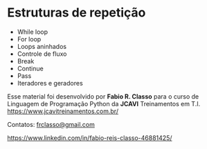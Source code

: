 Estruturas de repetição
=====================

- While loop
- For loop
- Loops aninhados
- Controle de fluxo
- Break
- Continue
- Pass
- Iteradores e geradores


Esse material foi desenvolvido por **Fabio R. Classo** para o curso de Linguagem de
Programação Python da **JCAVI** Treinamentos em T.I.
https://www.jcavitreinamentos.com.br/

Contatos: frclasso@gmail.com

https://www.linkedin.com/in/fabio-reis-classo-46881425/
